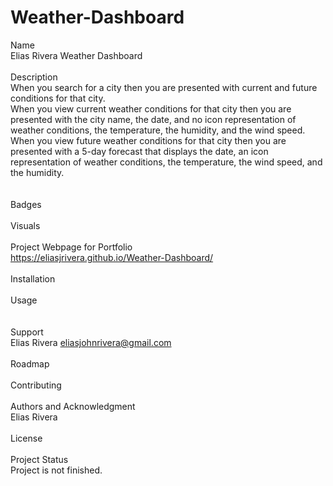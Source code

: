 # Weather-Dashboard
Name
<br>
Elias Rivera Weather Dashboard 
<br>
<br>
Description
<br>
When you search for a city then you are presented with current and future conditions for that city. 
<br>
When you view current weather conditions for that city then you are presented with the city name, the date, and no icon representation of weather conditions, the temperature, the humidity, and the wind speed. 
<br>
When you view future weather conditions for that city then you are presented with a 5-day forecast that displays the date, an icon representation of weather conditions, the temperature, the wind speed, and the humidity.
<br>
<br>
<br>
Badges
<br>
<br>
Visuals
<br>
<br>
Project Webpage for Portfolio
<br>
 https://eliasjrivera.github.io/Weather-Dashboard/
<br>
<br>
Installation
<br>
<br>
Usage
<br> 
<br>
<br>
Support
<br>
Elias Rivera
eliasjohnrivera@gmail.com
<br>
<br>
Roadmap
<br>
<br>
Contributing
<br>
<br>
Authors and Acknowledgment 
<br>
Elias Rivera
<br>
<br>
License
<br>
<br>
Project Status 
<br>
Project is not finished. 